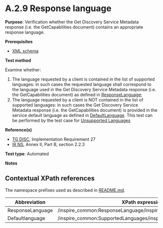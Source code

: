 # A.2.9 Response language

**Purpose**: Verification whether the Get Discovery Service Metadata response (i.e. the GetCapabilities document) contains an appropriate response language.

**Prerequisites**

* [XML schema](https://github.com/inspire-eu-validation/ats-discovery-service/blob/master/A.02.11.xml.schema.md)

**Test method**

Examine whether:

1. The language requested by a client is contained in the list of supported languages: in such cases the requested language shall correspond to the language used in the Get Discovery Service Metadata response (i.e. the GetCapabilities document) as defined in [ResponseLanguage](#ResponseLanguage);
2. The language requested by a client is NOT contained in the list of supported languages: in such cases the Get Discovery Service Metadata response (i.e. the GetCapabilities document) is provided in the service default language as defined in [DefaultLanguage](#DefaultLanguage). This test can be performed by the test case for [Unsupported Languages](https://github.com/inspire-eu-validation/ats-discovery-service/blob/master/A.01.06.unsupported.languages.md)

**Reference(s)**

* [TG DISC](README.md#ref_TG_DISC), Implementation Requirement 27
* [IR NS](README.md#ref_IR_NS), Annex II, Part B, section 2.2.3

**Test type**: Automated

**Notes**


## Contextual XPath references

The namespace prefixes used as described in [README.md](README.md#namespaces).

Abbreviation                                               |  XPath expression
---------------------------------------------------------- | -------------------------------------------------------------------------
<a name="ResponseLanguage"></a>ResponseLanguage | /inspire_common:ResponseLanguage/inspire_common:Language
<a name="DefaultLanguage"></a>Defaultlanguage | /inspire_common:SupportedLanguages/inspire_common:DefaultLanguage
